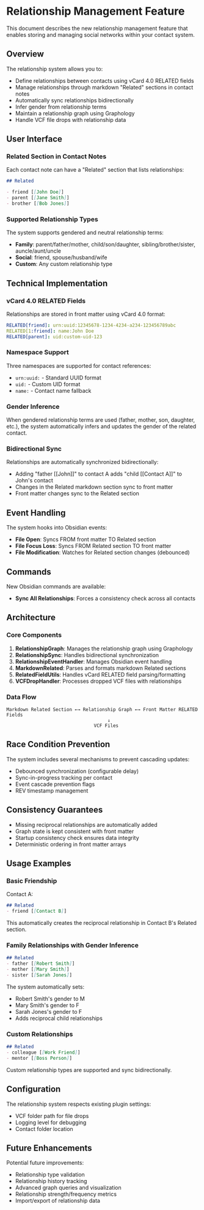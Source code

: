 # Relationship Management Feature

This document describes the new relationship management feature that enables storing and managing social networks within your contact system.

## Overview

The relationship system allows you to:
- Define relationships between contacts using vCard 4.0 RELATED fields
- Manage relationships through markdown "Related" sections in contact notes
- Automatically sync relationships bidirectionally
- Infer gender from relationship terms
- Maintain a relationship graph using Graphology
- Handle VCF file drops with relationship data

## User Interface

### Related Section in Contact Notes

Each contact note can have a "Related" section that lists relationships:

```markdown
## Related

- friend [[John Doe]]
- parent [[Jane Smith]]
- brother [[Bob Jones]]
```

### Supported Relationship Types

The system supports gendered and neutral relationship terms:

- **Family**: parent/father/mother, child/son/daughter, sibling/brother/sister, auncle/aunt/uncle
- **Social**: friend, spouse/husband/wife
- **Custom**: Any custom relationship type

## Technical Implementation

### vCard 4.0 RELATED Fields

Relationships are stored in front matter using vCard 4.0 format:

```yaml
RELATED[friend]: urn:uuid:12345678-1234-4234-a234-123456789abc
RELATED[1:friend]: name:John Doe
RELATED[parent]: uid:custom-uid-123
```

### Namespace Support

Three namespaces are supported for contact references:
- `urn:uuid:` - Standard UUID format
- `uid:` - Custom UID format  
- `name:` - Contact name fallback

### Gender Inference

When gendered relationship terms are used (father, mother, son, daughter, etc.), the system automatically infers and updates the gender of the related contact.

### Bidirectional Sync

Relationships are automatically synchronized bidirectionally:
- Adding "father [[John]]" to contact A adds "child [[Contact A]]" to John's contact
- Changes in the Related markdown section sync to front matter
- Front matter changes sync to the Related section

## Event Handling

The system hooks into Obsidian events:
- **File Open**: Syncs FROM front matter TO Related section
- **File Focus Loss**: Syncs FROM Related section TO front matter  
- **File Modification**: Watches for Related section changes (debounced)

## Commands

New Obsidian commands are available:

- **Sync All Relationships**: Forces a consistency check across all contacts

## Architecture

### Core Components

1. **RelationshipGraph**: Manages the relationship graph using Graphology
2. **RelationshipSync**: Handles bidirectional synchronization 
3. **RelationshipEventHandler**: Manages Obsidian event handling
4. **MarkdownRelated**: Parses and formats markdown Related sections
5. **RelatedFieldUtils**: Handles vCard RELATED field parsing/formatting
6. **VCFDropHandler**: Processes dropped VCF files with relationships

### Data Flow

```
Markdown Related Section ←→ Relationship Graph ←→ Front Matter RELATED Fields
                                     ↓
                                VCF Files
```

## Race Condition Prevention

The system includes several mechanisms to prevent cascading updates:
- Debounced synchronization (configurable delay)
- Sync-in-progress tracking per contact
- Event cascade prevention flags
- REV timestamp management

## Consistency Guarantees

- Missing reciprocal relationships are automatically added
- Graph state is kept consistent with front matter
- Startup consistency check ensures data integrity
- Deterministic ordering in front matter arrays

## Usage Examples

### Basic Friendship

Contact A:
```markdown
## Related
- friend [[Contact B]]
```

This automatically creates the reciprocal relationship in Contact B's Related section.

### Family Relationships with Gender Inference

```markdown
## Related
- father [[Robert Smith]]
- mother [[Mary Smith]]
- sister [[Sarah Jones]]
```

The system automatically sets:
- Robert Smith's gender to M
- Mary Smith's gender to F  
- Sarah Jones's gender to F
- Adds reciprocal child relationships

### Custom Relationships

```markdown
## Related
- colleague [[Work Friend]]
- mentor [[Boss Person]]
```

Custom relationship types are supported and sync bidirectionally.

## Configuration

The relationship system respects existing plugin settings:
- VCF folder path for file drops
- Logging level for debugging
- Contact folder location

## Future Enhancements

Potential future improvements:
- Relationship type validation
- Relationship history tracking
- Advanced graph queries and visualization
- Relationship strength/frequency metrics
- Import/export of relationship data